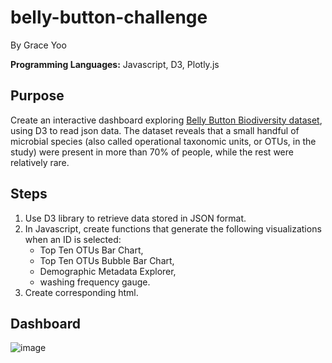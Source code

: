 # belly-button-challenge

By Grace Yoo

**Programming Languages:** Javascript, D3, Plotly.js

## Purpose

Create an interactive dashboard exploring [Belly Button Biodiversity dataset](http://robdunnlab.com/projects/belly-button-biodiversity/), using D3 to read json data. The dataset reveals that a small handful of microbial species (also called operational taxonomic units, or OTUs, in the study) were present in more than 70% of people, while the rest were relatively rare.

## Steps

1. Use D3 library to retrieve data stored in JSON format. 
2. In Javascript, create functions that generate the following visualizations when an ID is selected:
    - Top Ten OTUs Bar Chart, 
    - Top Ten OTUs Bubble Bar Chart, 
    - Demographic Metadata Explorer, 
    - washing frequency gauge. 
3. Create corresponding html. 

## Dashboard

![image](https://github.com/geyo/belly-button-challenge/assets/8386502/243dae67-d822-4db4-bd64-a2c419e8d94d)
